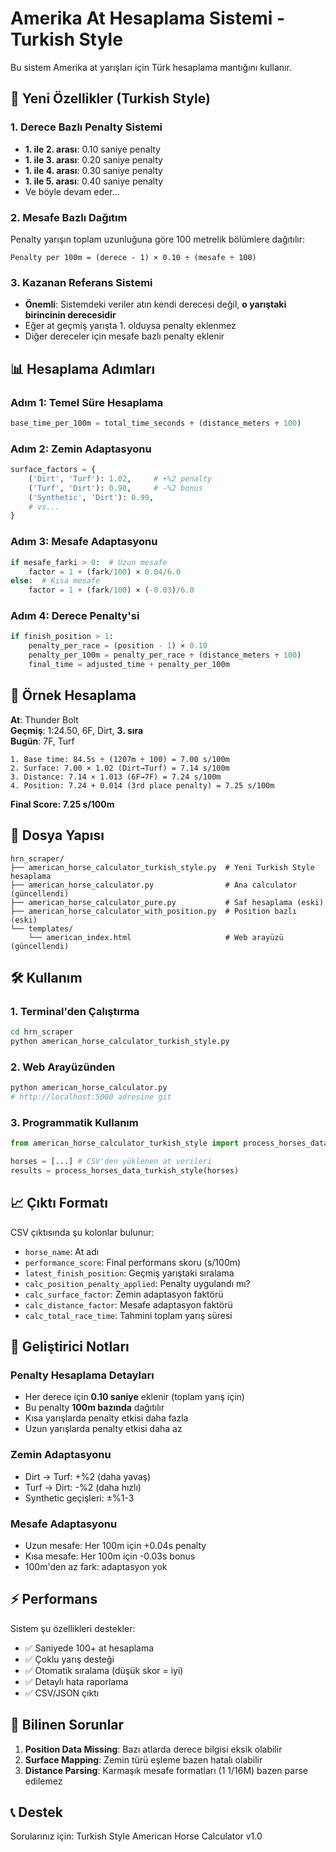 # Amerika At Hesaplama Sistemi - Turkish Style

Bu sistem Amerika at yarışları için Türk hesaplama mantığını kullanır.

## 🚀 Yeni Özellikler (Turkish Style)

### 1. **Derece Bazlı Penalty Sistemi**
- **1. ile 2. arası**: 0.10 saniye penalty
- **1. ile 3. arası**: 0.20 saniye penalty
- **1. ile 4. arası**: 0.30 saniye penalty
- **1. ile 5. arası**: 0.40 saniye penalty
- Ve böyle devam eder...

### 2. **Mesafe Bazlı Dağıtım**
Penalty yarışın toplam uzunluğuna göre 100 metrelik bölümlere dağıtılır:
```
Penalty per 100m = (derece - 1) × 0.10 ÷ (mesafe ÷ 100)
```

### 3. **Kazanan Referans Sistemi**
- **Önemli**: Sistemdeki veriler atın kendi derecesi değil, **o yarıştaki birincinin derecesidir**
- Eğer at geçmiş yarışta 1. olduysa penalty eklenmez
- Diğer dereceler için mesafe bazlı penalty eklenir

## 📊 Hesaplama Adımları

### Adım 1: Temel Süre Hesaplama
```python
base_time_per_100m = total_time_seconds ÷ (distance_meters ÷ 100)
```

### Adım 2: Zemin Adaptasyonu
```python
surface_factors = {
    ('Dirt', 'Turf'): 1.02,     # +%2 penalty
    ('Turf', 'Dirt'): 0.98,     # -%2 bonus
    ('Synthetic', 'Dirt'): 0.99,
    # vs...
}
```

### Adım 3: Mesafe Adaptasyonu
```python
if mesafe_farki > 0:  # Uzun mesafe
    factor = 1 + (fark/100) × 0.04/6.0
else:  # Kısa mesafe
    factor = 1 + (fark/100) × (-0.03)/6.0
```

### Adım 4: Derece Penalty'si
```python
if finish_position > 1:
    penalty_per_race = (position - 1) × 0.10
    penalty_per_100m = penalty_per_race ÷ (distance_meters ÷ 100)
    final_time = adjusted_time + penalty_per_100m
```

## 🎯 Örnek Hesaplama

**At**: Thunder Bolt  
**Geçmiş**: 1:24.50, 6F, Dirt, **3. sıra**  
**Bugün**: 7F, Turf  

```
1. Base time: 84.5s ÷ (1207m ÷ 100) = 7.00 s/100m
2. Surface: 7.00 × 1.02 (Dirt→Turf) = 7.14 s/100m
3. Distance: 7.14 × 1.013 (6F→7F) = 7.24 s/100m
4. Position: 7.24 + 0.014 (3rd place penalty) = 7.25 s/100m
```

**Final Score: 7.25 s/100m**

## 📁 Dosya Yapısı

```
hrn_scraper/
├── american_horse_calculator_turkish_style.py  # Yeni Turkish Style hesaplama
├── american_horse_calculator.py                # Ana calculator (güncellendi)
├── american_horse_calculator_pure.py           # Saf hesaplama (eski)
├── american_horse_calculator_with_position.py  # Position bazlı (eski)
└── templates/
    └── american_index.html                     # Web arayüzü (güncellendi)
```

## 🛠️ Kullanım

### 1. Terminal'den Çalıştırma
```bash
cd hrn_scraper
python american_horse_calculator_turkish_style.py
```

### 2. Web Arayüzünden
```bash
python american_horse_calculator.py
# http://localhost:5000 adresine git
```

### 3. Programmatik Kullanım
```python
from american_horse_calculator_turkish_style import process_horses_data_turkish_style

horses = [...] # CSV'den yüklenen at verileri
results = process_horses_data_turkish_style(horses)
```

## 📈 Çıktı Formatı

CSV çıktısında şu kolonlar bulunur:
- `horse_name`: At adı
- `performance_score`: Final performans skoru (s/100m)
- `latest_finish_position`: Geçmiş yarıştaki sıralama
- `calc_position_penalty_applied`: Penalty uygulandı mı?
- `calc_surface_factor`: Zemin adaptasyon faktörü
- `calc_distance_factor`: Mesafe adaptasyon faktörü
- `calc_total_race_time`: Tahmini toplam yarış süresi

## 🔧 Geliştirici Notları

### Penalty Hesaplama Detayları
- Her derece için **0.10 saniye** eklenir (toplam yarış için)
- Bu penalty **100m bazında** dağıtılır
- Kısa yarışlarda penalty etkisi daha fazla
- Uzun yarışlarda penalty etkisi daha az

### Zemin Adaptasyonu
- Dirt → Turf: +%2 (daha yavaş)
- Turf → Dirt: -%2 (daha hızlı)
- Synthetic geçişleri: ±%1-3

### Mesafe Adaptasyonu  
- Uzun mesafe: Her 100m için +0.04s penalty
- Kısa mesafe: Her 100m için -0.03s bonus
- 100m'den az fark: adaptasyon yok

## ⚡ Performans

Sistem şu özellikleri destekler:
- ✅ Saniyede 100+ at hesaplama
- ✅ Çoklu yarış desteği
- ✅ Otomatik sıralama (düşük skor = iyi)
- ✅ Detaylı hata raporlama
- ✅ CSV/JSON çıktı

## 🐛 Bilinen Sorunlar

1. **Position Data Missing**: Bazı atlarda derece bilgisi eksik olabilir
2. **Surface Mapping**: Zemin türü eşleme bazen hatalı olabilir
3. **Distance Parsing**: Karmaşık mesafe formatları (1 1/16M) bazen parse edilemez

## 📞 Destek

Sorularınız için: Turkish Style American Horse Calculator v1.0